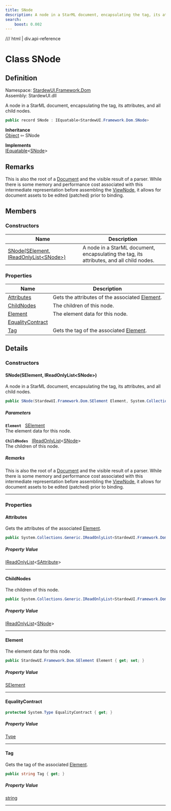 ```yaml
---
title: SNode
description: A node in a StarML document, encapsulating the tag, its attributes, and all child nodes.
search:
    boost: 0.002
---
```


<link rel="stylesheet" href="/StardewUI/stylesheets/reference.css" />

/// html | div.api-reference

# Class SNode

## Definition

<div class="api-definition" markdown>

Namespace: [StardewUI.Framework.Dom](index.md)  
Assembly: StardewUI.dll  

</div>

A node in a StarML document, encapsulating the tag, its attributes, and all child nodes.

```cs
public record SNode : IEquatable<StardewUI.Framework.Dom.SNode>
```

**Inheritance**  
[Object](https://learn.microsoft.com/en-us/dotnet/api/system.object) ⇦ SNode

**Implements**  
[IEquatable](https://learn.microsoft.com/en-us/dotnet/api/system.iequatable-1)<[SNode](snode.md)>

## Remarks

This is also the root of a [Document](document.md) and the visible result of a parser. While there is some memory and performance cost associated with this intermediate representation before assembling the [ViewNode](../binding/viewnode.md), it allows for document assets to be edited (patched) prior to binding.

## Members

### Constructors

 | Name | Description |
| --- | --- |
| [SNode(SElement, IReadOnlyList&lt;SNode&gt;)](#snodeselement-ireadonlylistsnode) | A node in a StarML document, encapsulating the tag, its attributes, and all child nodes. | 

### Properties

 | Name | Description |
| --- | --- |
| [Attributes](#attributes) | Gets the attributes of the associated [Element](snode.md#element). | 
| [ChildNodes](#childnodes) | The children of this node. | 
| [Element](#element) | The element data for this node. | 
| [EqualityContract](#equalitycontract) |  | 
| [Tag](#tag) | Gets the tag of the associated [Element](snode.md#element). | 

## Details

### Constructors

#### SNode(SElement, IReadOnlyList&lt;SNode&gt;)

A node in a StarML document, encapsulating the tag, its attributes, and all child nodes.

```cs
public SNode(StardewUI.Framework.Dom.SElement Element, System.Collections.Generic.IReadOnlyList<StardewUI.Framework.Dom.SNode> ChildNodes);
```

##### Parameters

**`Element`** &nbsp; [SElement](selement.md)  
The element data for this node.

**`ChildNodes`** &nbsp; [IReadOnlyList](https://learn.microsoft.com/en-us/dotnet/api/system.collections.generic.ireadonlylist-1)<[SNode](snode.md)>  
The children of this node.

##### Remarks

This is also the root of a [Document](document.md) and the visible result of a parser. While there is some memory and performance cost associated with this intermediate representation before assembling the [ViewNode](../binding/viewnode.md), it allows for document assets to be edited (patched) prior to binding.

-----

### Properties

#### Attributes

Gets the attributes of the associated [Element](snode.md#element).

```cs
public System.Collections.Generic.IReadOnlyList<StardewUI.Framework.Dom.SAttribute> Attributes { get; }
```

##### Property Value

[IReadOnlyList](https://learn.microsoft.com/en-us/dotnet/api/system.collections.generic.ireadonlylist-1)<[SAttribute](sattribute.md)>

-----

#### ChildNodes

The children of this node.

```cs
public System.Collections.Generic.IReadOnlyList<StardewUI.Framework.Dom.SNode> ChildNodes { get; set; }
```

##### Property Value

[IReadOnlyList](https://learn.microsoft.com/en-us/dotnet/api/system.collections.generic.ireadonlylist-1)<[SNode](snode.md)>

-----

#### Element

The element data for this node.

```cs
public StardewUI.Framework.Dom.SElement Element { get; set; }
```

##### Property Value

[SElement](selement.md)

-----

#### EqualityContract



```cs
protected System.Type EqualityContract { get; }
```

##### Property Value

[Type](https://learn.microsoft.com/en-us/dotnet/api/system.type)

-----

#### Tag

Gets the tag of the associated [Element](snode.md#element).

```cs
public string Tag { get; }
```

##### Property Value

[string](https://learn.microsoft.com/en-us/dotnet/api/system.string)

-----

